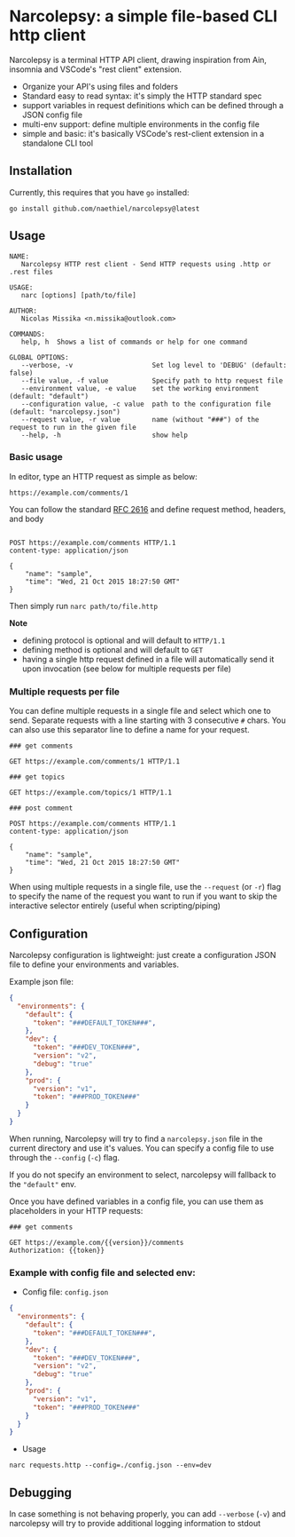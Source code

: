 # Narcolepsy: a simple file-based CLI http client

Narcolepsy is a terminal HTTP API client, drawing inspiration from Ain, insomnia and VSCode's "rest client" extension.

- Organize your API's using files and folders
- Standard easy to read syntax: it's simply the HTTP standard spec
- support variables in request definitions which can be defined through a JSON config file
- multi-env support: define multiple environments in the config file
- simple and basic: it's basically VSCode's rest-client extension in a standalone CLI tool

## Installation

Currently, this requires that you have `go` installed:

```
go install github.com/naethiel/narcolepsy@latest
```

## Usage

```
NAME:
   Narcolepsy HTTP rest client - Send HTTP requests using .http or .rest files

USAGE:
   narc [options] [path/to/file]

AUTHOR:
   Nicolas Missika <n.missika@outlook.com>

COMMANDS:
   help, h  Shows a list of commands or help for one command

GLOBAL OPTIONS:
   --verbose, -v                    Set log level to 'DEBUG' (default: false)
   --file value, -f value           Specify path to http request file
   --environment value, -e value    set the working environment (default: "default")
   --configuration value, -c value  path to the configuration file (default: "narcolepsy.json")
   --request value, -r value        name (without "###") of the request to run in the given file
   --help, -h                       show help

```

### Basic usage

In editor, type an HTTP request as simple as below:

```http
https://example.com/comments/1
```

You can follow the standard [RFC 2616](http://www.w3.org/Protocols/rfc2616/rfc2616-sec5.html) and define request method, headers, and body

```http

POST https://example.com/comments HTTP/1.1
content-type: application/json

{
    "name": "sample",
    "time": "Wed, 21 Oct 2015 18:27:50 GMT"
}

```

Then simply run `narc path/to/file.http`

**Note**
- defining protocol is optional and will default to `HTTP/1.1`
- defining method is optional and will default to `GET`
- having a single http request defined in a file will automatically send it upon invocation (see below for multiple requests per file)

### Multiple requests per file

You can define multiple requests in a single file and select which one to send. Separate requests with a line starting with 3 consecutive `#` chars. You can also use this separator line to define a name for your request.

```
### get comments

GET https://example.com/comments/1 HTTP/1.1

### get topics

GET https://example.com/topics/1 HTTP/1.1

### post comment

POST https://example.com/comments HTTP/1.1
content-type: application/json

{
    "name": "sample",
    "time": "Wed, 21 Oct 2015 18:27:50 GMT"
}

```

When using multiple requests in a single file, use the `--request` (or `-r`) flag to specify the name of the request you want to run if you want to skip the interactive selector entirely (useful when scripting/piping)

## Configuration

Narcolepsy configuration is lightweight: just create a configuration JSON file to define your environments and variables.

Example json file:

```json
{
  "environments": {
    "default": {
      "token": "###DEFAULT_TOKEN###",
    },
    "dev": {
      "token": "###DEV_TOKEN###",
      "version": "v2",
      "debug": "true"
    },
    "prod": {
      "version": "v1",
      "token": "###PROD_TOKEN###"
    }
  }
}

```

When running, Narcolepsy will try to find a `narcolepsy.json` file in the current directory and use it's values. You can specify a config file to use through the `--config` (`-c`) flag.

If you do not specify an environment to select, narcolepsy will fallback to the `"default"` env.

Once you have defined variables in a config file, you can use them as placeholders in your HTTP requests:

```
### get comments

GET https://example.com/{{version}}/comments
Authorization: {{token}}

```

### Example with config file and selected env:

- Config file: `config.json`

```json
{
  "environments": {
    "default": {
      "token": "###DEFAULT_TOKEN###",
    },
    "dev": {
      "token": "###DEV_TOKEN###",
      "version": "v2",
      "debug": "true"
    },
    "prod": {
      "version": "v1",
      "token": "###PROD_TOKEN###"
    }
  }
}
```

- Usage

```
narc requests.http --config=./config.json --env=dev
```

## Debugging

In case something is not behaving properly, you can add `--verbose` (`-v`) and narcolepsy will try to provide additional logging information to stdout
